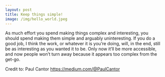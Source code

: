 ```yaml
---
layout: post
title: Keep things simple!
image: /img/hello_world.jpeg
---
```


As much effort you spend making things complex and interesting, you should spend making them simple and arguably uninteresting. If you do a good job, I think the work, or whatever it is you’re doing, will, in the end, still be as interesting as you wanted it to be. Only now it’ll be more accessible, and now people won’t turn away because it appears too complex from the get-go.

Credit to: Paul Cantor https://medium.com/@PaulCantor

